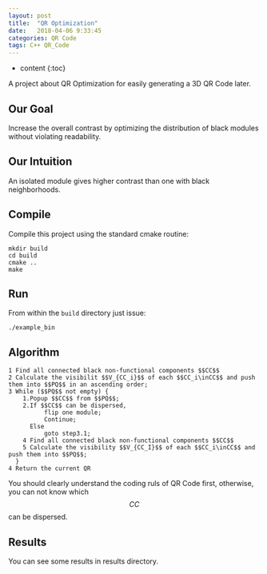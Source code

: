 ```yaml
---
layout: post
title:  "QR Optimization"
date:   2018-04-06 9:33:45
categories: QR Code
tags: C++ QR_Code
---
```


* content
{:toc}

A project about QR Optimization for easily generating a 3D QR Code later.

## Our Goal

Increase the overall contrast by optimizing the distribution of black modules without violating readability.

## Our Intuition

An isolated module gives higher contrast than one with black neighborhoods.

## Compile

Compile this project using the standard cmake routine:

```
mkdir build
cd build
cmake ..
make
```

## Run

From within the `build` directory just issue:

```
./example_bin
```

## Algorithm

```
1 Find all connected black non-functional components $$CC$$
2 Calculate the visibilit $$V_{CC_i}$$ of each $$CC_i\inCC$$ and push them into $$PQ$$ in an ascending order;
3 While ($$PQ$$ not empty) {
	1.Popup $$CC$$ from $$PQ$$;
	2.If $$CC$$ can be dispersed, 
		  flip one module;
		  Continue;
	  Else
		  goto step3.1;
	4 Find all connected black non-functional components $$CC$$
	5 Calculate the visibility $$V_{CC_I}$$ of each $$CC_i\inCC$$ and push them into $$PQ$$;
  }
4 Return the current QR

```

You should clearly understand the coding ruls of QR Code first, otherwise, you can not know which $$CC$$ can be dispersed.

## Results

You can see some results in results directory.  